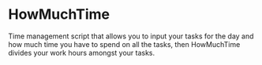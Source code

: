 # HowMuchTime
Time management script that allows you to input your tasks for the day and how much time you have to spend on all the tasks, then HowMuchTime divides your work hours amongst your tasks.
